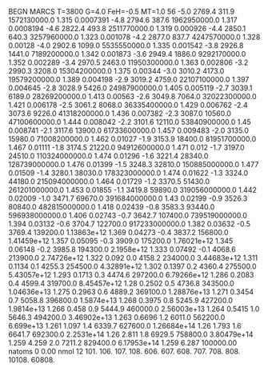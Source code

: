 BEGN
MARCS T=3800 G=4.0 FeH=-0.5 MT=1.0
                  56
-5.0 2769.4 311.9 1572130000.0 1.315 0.0007391 
-4.8 2794.6 387.6 1962950000.0 1.317 0.0008194 
-4.6 2822.4 493.8 2511770000.0 1.319 0.000926 
-4.4 2850.1 640.3 3257960000.0 1.323 0.001078 
-4.2 2877.0 837.7 4247570000.0 1.328 0.00128 
-4.0 2902.6 1099.0 5535550000.0 1.335 0.001542 
-3.8 2926.8 1441.0 7189200000.0 1.342 0.001873 
-3.6 2949.4 1886.0 9292170000.0 1.352 0.002289 
-3.4 2970.5 2463.0 11950300000.0 1.363 0.002806 
-3.2 2990.3 3208.0 15304200000.0 1.375 0.00344 
-3.0 3010.2 4173.0 19579200000.0 1.389 0.004198 
-2.9 3019.2 4759.0 22107100000.0 1.397 0.004645 
-2.8 3028.9 5426.0 24987900000.0 1.405 0.005119 
-2.7 3039.1 6189.0 28269200000.0 1.413 0.00563 
-2.6 3049.8 7064.0 32022300000.0 1.421 0.006178 
-2.5 3061.2 8068.0 36335400000.0 1.429 0.006762 
-2.4 3073.6 9226.0 41318200000.0 1.436 0.007382 
-2.3 3087.0 10560.0 47100600000.0 1.444 0.008042 
-2.2 3101.6 12110.0 53840900000.0 1.45 0.008741 
-2.1 3117.6 13900.0 61733600000.0 1.457 0.009483 
-2.0 3135.0 15980.0 71008200000.0 1.462 0.01027 
-1.9 3153.9 18400.0 81951700000.0 1.467 0.01111 
-1.8 3174.5 21220.0 94912600000.0 1.471 0.012 
-1.7 3197.0 24510.0 110324000000.0 1.474 0.01296 
-1.6 3221.4 28340.0 128739000000.0 1.476 0.01399 
-1.5 3248.3 32810.0 150885000000.0 1.477 0.01509 
-1.4 3280.1 38030.0 178323000000.0 1.474 0.01622 
-1.3 3324.0 44180.0 215094000000.0 1.464 0.01729 
-1.2 3370.5 51430.0 261201000000.0 1.453 0.01855 
-1.1 3419.8 59890.0 319056000000.0 1.442 0.02009 
-1.0 3471.7 69670.0 391684000000.0 1.43 0.02199 
-0.9 3526.3 80840.0 482815000000.0 1.418 0.02439 
-0.8 3583.3 93440.0 596938000000.0 1.406 0.02743 
-0.7 3642.7 107400.0 739519000000.0 1.394 0.03132 
-0.6 3704.7 122700.0 917233000000.0 1.382 0.03632 
-0.5 3769.4 139200.0 1.13863e+12 1.369 0.04273 
-0.4 3837.2 156800.0 1.41459e+12 1.357 0.05095 
-0.3 3909.0 175200.0 1.76021e+12 1.345 0.06148 
-0.2 3985.8 194300.0 2.1958e+12 1.333 0.07492 
-0.1 4068.6 213900.0 2.74726e+12 1.322 0.092 
0.0 4158.2 234000.0 3.44683e+12 1.311 0.1134 
0.1 4255.3 254500.0 4.32891e+12 1.302 0.1397 
0.2 4360.4 275500.0 5.43057e+12 1.293 0.1713 
0.3 4474.6 297200.0 6.79266e+12 1.286 0.2083 
0.4 4599.4 319700.0 8.45457e+12 1.28 0.2502 
0.5 4736.8 343500.0 1.04636e+13 1.275 0.2963 
0.6 4889.2 369100.0 1.28876e+13 1.271 0.3454 
0.7 5058.8 396800.0 1.5874e+13 1.268 0.3975 
0.8 5245.9 427200.0 1.9814e+13 1.266 0.458 
0.9 5444.9 460000.0 2.56003e+13 1.264 0.5415 
1.0 5646.3 494200.0 3.46902e+13 1.263 0.6696 
1.2 6011.0 562200.0 6.699e+13 1.261 1.097 
1.4 6339.7 627600.0 1.26684e+14 1.26 1.793 
1.6 6641.7 692300.0 2.2531e+14 1.26 2.811 
1.8 6929.5 758800.0 3.80479e+14 1.259 4.259 
2.0 7211.2 829400.0 6.17953e+14 1.259 6.287 
100000.00
natoms              0      0.00
nmol          12
          101.         106.       107.      108.         606.        607.        608.
          707.         708.       808.    10108.       60808.
